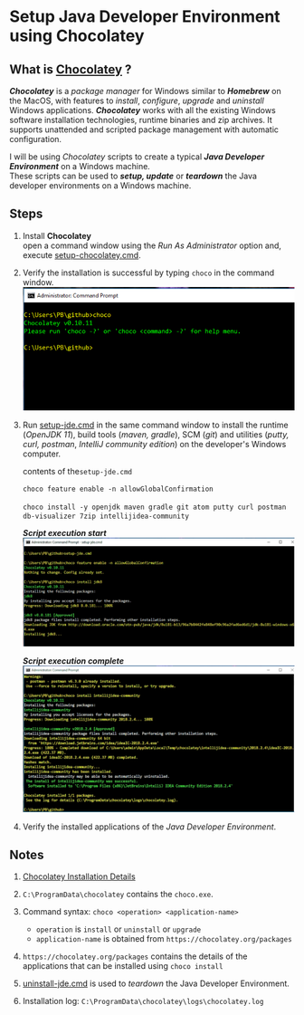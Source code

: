 # Setup Java Developer Environment using Chocolatey
## What is [Chocolatey](https://chocolatey.org/) ?
***Chocolatey*** is a _package manager_ for Windows similar to **_Homebrew_** on the MacOS, with features to _install_, _configure_, _upgrade_ and _uninstall_ Windows applications.
***Chocolatey*** works with all the existing Windows software installation technologies, runtime binaries and zip archives. It supports unattended and scripted package management with automatic configuration.

I will be using _Chocolatey_ scripts to create a typical ***Java Developer Environment*** on a Windows machine.  
These scripts can be used to ***setup, update*** or ***teardown*** the Java developer environments on a Windows machine.

## Steps
1. Install **Chocolatey**  
   open a command window using the _Run As Administrator_ option and, execute [setup-chocolatey.cmd](https://github.com/pbelathur/setup-jde-using-chocolatey/blob/master/setup-chocolatey.cmd).

2. Verify the installation is successful by typing `choco` in the command window.  
   ![setup script start](images/verify-chocolatey.PNG)  

3. Run [setup-jde.cmd](https://github.com/pbelathur/setup-jde-using-chocolatey/blob/master/setup-jde.cmd) in the same command window to install the runtime (_OpenJDK 11_), build tools (_maven, gradle_), SCM (_git_) and utilities (_putty, curl, postman_, _IntelliJ community edition_) on the developer's Windows computer.

    contents of the`setup-jde.cmd`

    ```
    choco feature enable -n allowGlobalConfirmation
    
    choco install -y openjdk maven gradle git atom putty curl postman  db-visualizer 7zip intellijidea-community
    ```

    ***Script execution start***
    ![setup-jde-1](images/setup-jde-1.PNG)  

    ***Script execution complete***
    ![setup-jde-2](images/setup-jde-2.PNG)

4. Verify the installed applications of the _Java Developer Environment_.

## Notes

1. [Chocolatey Installation Details](https://chocolatey.org/install)

2. `C:\ProgramData\chocolatey` contains the `choco.exe`.

3. Command syntax: `choco <operation> <application-name>`
    -  `operation` is `install` or `uninstall` or `upgrade`
    -  `application-name` is obtained from `https://chocolatey.org/packages`

4. `https://chocolatey.org/packages` contains the details of the applications that can be installed using `choco install`

5.  [uninstall-jde.cmd](https://github.com/pbelathur/setup-jde-using-chocolatey/blob/master/uninstall-jde.cmd) is used to _teardown_ the Java Developer Environment.

6. Installation log: `C:\ProgramData\chocolatey\logs\chocolatey.log`
